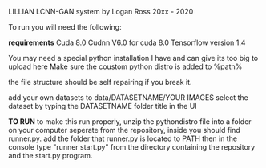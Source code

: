 LILLIAN LCNN-GAN system by Logan Ross 20xx - 2020

To run you will need the following:

**requirements**
Cuda 8.0
Cudnn V6.0 for cuda 8.0
Tensorflow version 1.4

You may need a special python installation I have and can give its too big to upload here
Make sure the coustom python distro is added to %path%

the file structure should be self repairing if you break it.

add your own datasets to data/DATASETNAME/YOUR IMAGES
select the dataset by typing the DATASETNAME folder title in the UI

**TO RUN**
to make this run properly,  unzip the pythondistro file into a folder on your computer seperate from the repository,  inside you should find runner.py.
add the folder that runner.py is located to PATH then in the console type "runner start.py"  from the directory containing the repository and the start.py program.
